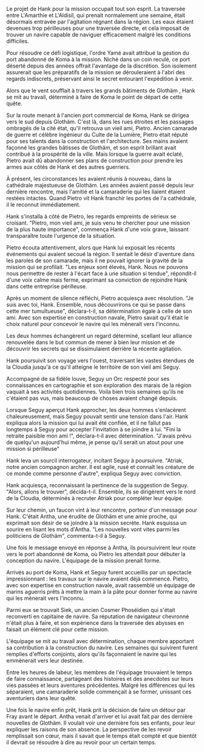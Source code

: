Le projet de Hank pour la mission occupait tout son esprit. La traversée entre L'Amarthie et L'Aldisil, qui prenait normalement une semaine, était désormais entravée par l'agitation régnant dans la région. Les eaux étaient devenues trop périlleuses pour une traversée directe, et cela imposait de trouver un navire capable de naviguer efficacement malgré les conditions difficiles. 

Pour résoudre ce défi logistique, l'ordre Yamé avait attribué la gestion du port abandonné de Koma à la mission. Niché dans un coin reculé, ce port déserté depuis des années offrait l'avantage de la discrétion. Son isolement assurerait que les préparatifs de la mission se dérouleraient à l'abri des regards indiscrets, préservant ainsi le secret entourant l'expédition à venir.

Alors que le vent soufflait à travers les grands bâtiments de Glothäm , Hank se mit au travail, déterminé à faire de Koma le point de départ de cette quête.


Sur la route menant à l'ancien port commercial de Koma, Hank se dirigea vers le sud depuis Glothäm. C'est là, dans les rues étroites et les passages ombragés de la cité état, qu'il retrouva un vieil ami, Pietro. Ancien camarade de guerre et célèbre ingénieur du Culte de la Lumière, Pietro était réputé pour ses talents dans la construction et l'architecture. Ses mains avaient façonné les grandes bâtisses de Glothäm, et son esprit brillant avait contribué à la prospérité de la ville. Mais lorsque la guerre avait éclaté, Pietro avait dû abandonner ses plans de construction pour prendre les armes aux côtés de Hank et des autres guerriers.

À présent, les circonstances les avaient réunis à nouveau, dans la cathédrale majestueuse de Glothäm. Les années avaient passé depuis leur dernière rencontre, mais l'amitié et la camaraderie qui les liaient étaient restées intactes. Quand Pietro vit Hank franchir les portes de l'a cathédrale, il le reconnut immédiatement.

Hank s'installa à côté de Pietro, les regards empreints de sérieux se croisant. "Pietro, mon vieil ami, je suis venu te chercher pour une mission de la plus haute importance", commença Hank d'une voix grave, laissant transparaître toute l'urgence de la situation.

Pietro écouta attentivement, alors que Hank lui exposait les récents événements qui avaient secoué la région. Il sentait le désir d'aventure dans les paroles de son camarade, mais il ne pouvait ignorer la gravité de la mission qui se profilait. "Les enjeux sont élevés, Hank. Nous ne pouvons nous permettre de rester à l'écart face à une situation si tendue", répondit-il d'une voix calme mais ferme, exprimant sa conviction de rejoindre Hank dans cette entreprise périlleuse.

Après un moment de silence réfléchi, Pietro acquiesça avec résolution. "Je suis avec toi, Hank. Ensemble, nous découvrirons ce qui se passe dans cette mer tumultueuse", déclara-t-il, sa détermination égale à celle de son ami. Avec son expertise en construction navale, Pietro savait qu'il était le choix naturel pour concevoir le navire qui les mènerait vers l'inconnu.

Les deux hommes échangèrent un regard déterminé, scellant leur alliance renouvelée dans le but commun de mener à bien leur mission et de découvrir les secrets qui se dissimulaient derrière la récente agitation.






Hank poursuivit son voyage vers l'ouest, traversant les vastes étendues de la Cloudia jusqu'à ce qu'il atteigne le territoire de son vieil ami Seguy. 

Accompagné de sa fidèle louve, Seguy un Orc respecté pour ses connaissances en cartographie et son exploration des marais de la région vaquait à ses activités quotidiennes. Voila bien trois semaines qu'ils ne c'étaient pas vus, mais beaucoup de choses avaient changé depuis.

Lorsque Seguy aperçut Hank approcher, les deux hommes s'enlacèrent chaleureusement, mais Seguy pouvait sentir une tension dans l'air. Hank expliqua alors la mission qui lui avait été confiée, et il ne fallut pas longtemps à Seguy pour accepter l'invitation à se joindre à lui. "Fini la retraite paisible mon ami !", déclara-t-il avec détermination. "J'avais prévu de quelqu'un aujourd'hui même, je pense qu'il serait un atout pour une mission si périlleuse"

Hank leva un sourcil interrogateur, incitant Seguy à poursuivre. "Atriak, notre ancien compagnon archer. Il est agile, rusé et connaît  les créature de ce monde comme personne d'autre", expliqua Seguy avec conviction.

Hank acquiesça, reconnaissant la pertinence de la suggestion de Seguy. "Alors, allons le trouver", décida-t-il. Ensemble, ils se dirigèrent vers le nord de la Cloudia, déterminés à recruter Atriak pour compléter leur équipe.

Sur leur chemin, un faucon vint à leur rencontre, porteur d'un message pour Hank. C'était Antha, une érudite de Glothäm et une amie proche, qui exprimait son désir de se joindre à la mission secrète. Hank esquissa un sourire en lisant les mots d'Antha. "Les nouvelles vont vites parmi les politiciens de Glothäm", commenta-t-il à Seguy.

Une fois le message envoyé en réponse à Antha, ils poursuivirent leur route vers le port abandonné de Koma, où Pietro les attendait pour débuter la conception du navire. L'équipage de la mission prenait forme.

Arrivés au port de Koma, Hank et Seguy furent accueillis par un spectacle impressionnant : les travaux sur le navire avaient déjà commencé. Pietro, avec son expertise en construction navale, avait rassemblé un équipage de marins aguerris prêts à mettre la main à la pâte pour donner forme au navire qui les mènerait vers l'inconnu.

Parmi eux se trouvait Siek, un ancien Cosmer Phoséidien qui s'était reconverti en capitaine de navire. Sa réputation de navigateur chevronné n'était plus à faire, et son expérience dans la traversée des abysses en faisait un élément clé pour cette mission.

L'équipage se mit au travail avec détermination, chaque membre apportant sa contribution à la construction du navire. Les semaines qui suivirent furent remplies d'efforts conjoints, alors qu'ils façonnaient le navire qui les emmènerait vers leur destinée.

Entre les heures de labeur, les membres de l'équipage trouvaient le temps de faire connaissance, partageant des histoires et des anecdotes sur leurs vies passées et leurs aventures précédentes. Malgré les différences qui les séparaient, une camaraderie solide commençait à se former, unissant ces aventuriers dans leur quête.

Une fois le navire enfin prêt, Hank prit la décision de faire un détour par Fray avant le départ. Antha venait d'arriver et lui avait fait par des dernière nouvelles de Glothäm.
Il voulait voir une dernière fois ses enfants, pour leur expliquer les raisons de son absence. La perspective de les revoir remplissait son cœur, mais il savait que le temps était compté et que bientôt il devrait se résoudre à dire au revoir pour un certain temps.